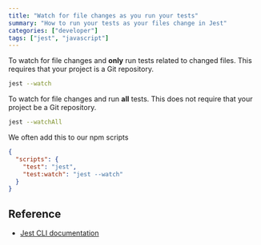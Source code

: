 ```yaml
---
title: "Watch for file changes as you run your tests"
summary: "How to run your tests as your files change in Jest"
categories: ["developer"]
tags: ["jest", "javascript"]
---
```


To watch for file changes and **only** run tests related to changed files. This requires that your project is a Git repository.

```bash
jest --watch
```

To watch for file changes and run **all** tests. This does not require that your project be a Git repository.

```bash
jest --watchAll
```

We often add this to our npm scripts

```json
{
  "scripts": {
    "test": "jest",
    "test:watch": "jest --watch"
  }
}
```

## Reference

- [Jest CLI documentation](https://jestjs.io/docs/en/cli.html#)